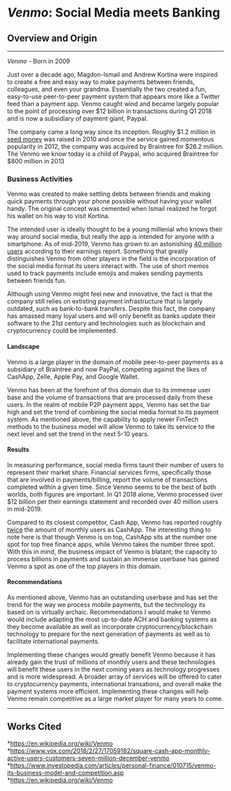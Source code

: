 # *Venmo*: Social Media meets Banking
## Overview and Origin
---
*Venmo* - Born in 2009

Just over a decade ago, Magdon-Ismail and Andrew Kortina were inspired to create a free and easy way to make payments between friends, colleagues, and even your grandma.
Essentially the two created a fun, easy-to-use peer-to-peer payment system that appears more like a Twitter feed than a payment app. Venmo caught wind and became largely popular to the point of processing over $12 billion in transactions during Q1 2018 and is now a subsidiary of payment giant, Paypal.

The company came a long way since its inception. Roughly $1.2 million in [seed money](https://en.wikipedia.org/wiki/Venmo) was raised in 2010 and once the service gained momentous popularity in 2012, the company was acquired by Braintree for $26.2 million. The Venmo we know today is a child of Paypal, who acquired Braintree for $800 million in 2013
### Business Activities

Venmo was created to make settling debts between friends and making quick payments through your phone possible without having your wallet handy. The original concept was cemented when Ismail realized he forgot his wallet on his way to visit Kortina.

The intended user is ideally thought to be a young millenial who knows their way around social media, but really the app is intended for anyone with a smartphone. As of mid-2019, Venmo has grown to an astonishing [40 million users](https://en.wikipedia.org/wiki/Venmo) according to their earnings report. Something that greatly distinguishes Venmo from other players in the field is the incorporation of the social media format its users interact with. The use of short memos used to track payments include emojis and makes sending payments between friends fun.

Although using Venmo might feel new and innovative, the fact is that the company still relies on extisting payment infrastructure that is largely outdated, such as bank-to-bank transfers. Despite this fact, the company has amassed many loyal users and will only benefit as banks update their software to the 21st century and technologies such as blockchain and cryptocurrency could be implemented.

#### Landscape

Venmo is a large player in the domain of mobile peer-to-peer payments as a subsidiary of Braintree and now PayPal, competing against the likes of CashApp, Zelle, Apple Pay, and Google Wallet.

Venmo has been at the forefront of this domain due to its immense user base and the volume of transactions that are processed daily from these users. In the realm of mobile P2P payment apps, Venmo has set the bar high and set the trend of combining the social media format to its payment system. As mentioned above, the capability to apply newer FinTech methods to the business model will allow Venmo to take its service to the next level and set the trend in the next 5-10 years.

#### Results

In measuring performance, social media firms taunt their number of users to represent their market share. Financial services firms, specifically those that are involved in payments/billing, report the volume of transactions completed within a given time. Since Venmo seems to be the best of both worlds, both figures are important. In Q1 2018 alone, Venmo processed over $12 billion per their earnings statement and recorded over 40 million users in mid-2019.

Compared to its closest competitor, Cash App, Venmo has reported roughly [twice](https://www.vox.com/2018/2/27/17059182/square-cash-app-monthly-active-users-customers-seven-million-december-venmo) the amount of monthly users as CashApp. The interesting thing to note here is that though Venmo is on top, CashApp sits at the number one spot for top free finance apps, while Venmo takes the number three spot. With this in mind, the business impact of Venmo is blatant; the capacity to process billions in payments and sustain an immense userbase has gained Venmo a spot as one of the top players in this domain.

#### Recommendations
As mentioned above, Venmo has an outstanding userbase and has set the trend for the way we process mobile payments, but the technology its based on is virtually archaic. Recommendations I would make to Venmo would include adapting the most up-to-date ACH and banking systems as they become available as well as incorporate cryptocurrency/blockchain technology to prepare for the next generation of payments as well as to facilitate international payments.

Implementing these changes would greatly benefit Venmo because it has already gain the trust of millions of monthly users and these technologies will benefit these users in the next coming years as technology progresses and is more widespread. A broader array of services will be offered to cater to cryptocurrency payments, international transations, and overall make the payment systems more efficient. Implementing these changes will help Venmo remain competitive as a large market player for many years to come.

---

## Works Cited

*https://en.wikipedia.org/wiki/Venmo
*https://www.vox.com/2018/2/27/17059182/square-cash-app-monthly-active-users-customers-seven-million-december-venmo
*https://www.investopedia.com/articles/personal-finance/010715/venmo-its-business-model-and-competition.asp
*https://en.wikipedia.org/wiki/Venmo
